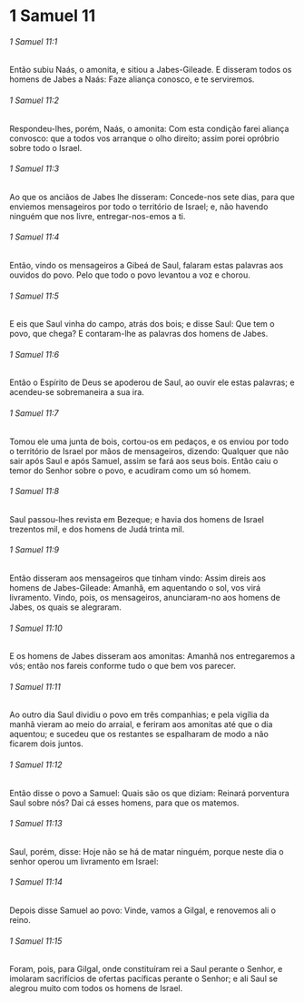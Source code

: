 # 1 Samuel 11

###### 1 Samuel 11:1

Então subiu Naás, o amonita, e sitiou a Jabes-Gileade. E disseram todos os homens de Jabes a Naás: Faze aliança conosco, e te serviremos.

###### 1 Samuel 11:2

Respondeu-lhes, porém, Naás, o amonita: Com esta condição farei aliança convosco: que a todos vos arranque o olho direito; assim porei opróbrio sobre todo o Israel.

###### 1 Samuel 11:3

Ao que os anciãos de Jabes lhe disseram: Concede-nos sete dias, para que enviemos mensageiros por todo o território de Israel; e, não havendo ninguém que nos livre, entregar-nos-emos a ti.

###### 1 Samuel 11:4

Então, vindo os mensageiros a Gibeá de Saul, falaram estas palavras aos ouvidos do povo. Pelo que todo o povo levantou a voz e chorou.

###### 1 Samuel 11:5

E eis que Saul vinha do campo, atrás dos bois; e disse Saul: Que tem o povo, que chega? E contaram-lhe as palavras dos homens de Jabes.

###### 1 Samuel 11:6

Então o Espírito de Deus se apoderou de Saul, ao ouvir ele estas palavras; e acendeu-se sobremaneira a sua ira.

###### 1 Samuel 11:7

Tomou ele uma junta de bois, cortou-os em pedaços, e os enviou por todo o território de Israel por mãos de mensageiros, dizendo: Qualquer que não sair após Saul e após Samuel, assim se fará aos seus bois. Então caiu o temor do Senhor sobre o povo, e acudiram como um só homem.

###### 1 Samuel 11:8

Saul passou-lhes revista em Bezeque; e havia dos homens de Israel trezentos mil, e dos homens de Judá trinta mil.

###### 1 Samuel 11:9

Então disseram aos mensageiros que tinham vindo: Assim direis aos homens de Jabes-Gileade: Amanhã, em aquentando o sol, vos virá livramento. Vindo, pois, os mensageiros, anunciaram-no aos homens de Jabes, os quais se alegraram.

###### 1 Samuel 11:10

E os homens de Jabes disseram aos amonitas: Amanhã nos entregaremos a vós; então nos fareis conforme tudo o que bem vos parecer.

###### 1 Samuel 11:11

Ao outro dia Saul dividiu o povo em três companhias; e pela vigília da manhã vieram ao meio do arraial, e feriram aos amonitas até que o dia aquentou; e sucedeu que os restantes se espalharam de modo a não ficarem dois juntos.

###### 1 Samuel 11:12

Então disse o povo a Samuel: Quais são os que diziam: Reinará porventura Saul sobre nós? Dai cá esses homens, para que os matemos.

###### 1 Samuel 11:13

Saul, porém, disse: Hoje não se há de matar ninguém, porque neste dia o senhor operou um livramento em Israel:

###### 1 Samuel 11:14

Depois disse Samuel ao povo: Vinde, vamos a Gilgal, e renovemos ali o reino.

###### 1 Samuel 11:15

Foram, pois, para Gilgal, onde constituíram rei a Saul perante o Senhor, e imolaram sacrifícios de ofertas pacíficas perante o Senhor; e ali Saul se alegrou muito com todos os homens de Israel.

